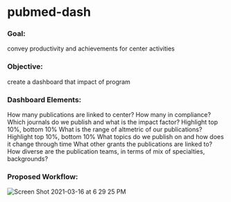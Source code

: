 # pubmed-dash
### Goal: 
convey productivity and achievements for center activities

### Objective: 
create a dashboard that impact of program

### Dashboard Elements: 
How many publications are linked to center? How many in compliance?
Which journals do we publish and what is the impact factor? Highlight top 10%, bottom 10%
What is the range of altmetric of our publications? Highlight top 10%, bottom 10%
What topics do we publish on and how does it change through time
What other grants the publications are linked to?
How diverse are the publication teams, in terms of mix of specialties, backgrounds?

### Proposed Workflow:
![Screen Shot 2021-03-16 at 6 29 25 PM](https://user-images.githubusercontent.com/77218715/111400974-a449bb80-8685-11eb-95ef-4ee754d7923f.png)
